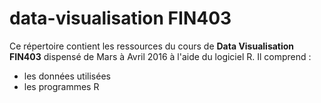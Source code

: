 # data-visualisation FIN403


Ce répertoire contient les ressources du cours de **Data Visualisation FIN403** dispensé de Mars à Avril 2016 à l'aide du logiciel R. Il comprend :

 * les données utilisées 
 * les programmes R 

